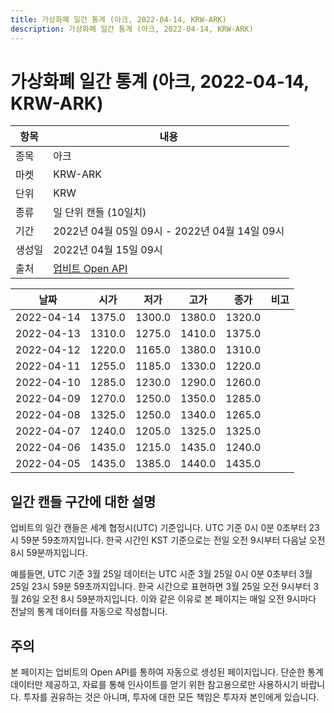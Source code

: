```yaml
---
title: 가상화폐 일간 통계 (아크, 2022-04-14, KRW-ARK)
description: 가상화폐 일간 통계 (아크, 2022-04-14, KRW-ARK)
---
```



가상화폐 일간 통계 (아크, 2022-04-14, KRW-ARK)
===

|항목|내용|
|--|--|
|종목|아크|
|마켓|KRW-ARK|
|단위|KRW|
|종류|일 단위 캔들 (10일치)|
|기간|2022년 04월 05일 09시 - 2022년 04월 14일 09시|
|생성일|2022년 04월 15일 09시|
|출처|[업비트 Open API](https://docs.upbit.com)|


|날짜|시가|저가|고가|종가|비고|
|--|--|--|--|--|--|
|2022-04-14|1375.0|1300.0|1380.0|1320.0|    |
|2022-04-13|1310.0|1275.0|1410.0|1375.0|    |
|2022-04-12|1220.0|1165.0|1380.0|1310.0|    |
|2022-04-11|1255.0|1185.0|1330.0|1220.0|    |
|2022-04-10|1285.0|1230.0|1290.0|1260.0|    |
|2022-04-09|1270.0|1250.0|1350.0|1285.0|    |
|2022-04-08|1325.0|1250.0|1340.0|1265.0|    |
|2022-04-07|1240.0|1205.0|1325.0|1325.0|    |
|2022-04-06|1435.0|1215.0|1435.0|1240.0|    |
|2022-04-05|1435.0|1385.0|1440.0|1435.0|    |


일간 캔들 구간에 대한 설명
---


업비트의 일간 캔들은 세계 협정시(UTC) 기준입니다. 
UTC 기준 0시 0분 0초부터 23시 59분 59초까지입니다. 
한국 시간인 KST 기준으로는 전일 오전 9시부터 다음날 오전 8시 59분까지입니다. 


예를들면, UTC 기준 3월 25일 데이터는 UTC 시준 3월 25일 0시 0분 0초부터 3월 25일 23시 59분 59초까지입니다. 
한국 시간으로 표현하면 3월 25일 오전 9시부터 3월 26일 오전 8시 59분까지입니다. 
이와 같은 이유로 본 페이지는 매일 오전 9시마다 전날의 통계 데이터를 자동으로 작성합니다. 


주의
---


본 페이지는 업비트의 Open API를 통하여 자동으로 생성된 페이지입니다. 
단순한 통계 데이터만 제공하고, 자료를 통해 인사이트를 얻기 위한 참고용으로만 사용하시기 바랍니다. 
투자를 권유하는 것은 아니며, 투자에 대한 모든 책임은 투자자 본인에게 있습니다. 
